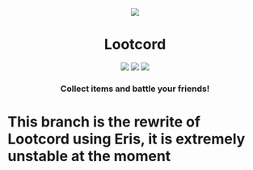 <div>
  <p align="center">
    <a href="https://discordapp.com/oauth2/authorize?client_id=493316754689359874&permissions=519232&scope=bot"><img src="https://cdn.discordapp.com/attachments/497302646521069570/693086925707411508/lc_icon_transparent.png"/></a>
  </p>
  <h1 align="center">
    Lootcord
  </h1>
  <p align="center">  
    <a href="https://discordbots.org/bot/493316754689359874"><img src="https://discordbots.org/api/widget/lib/493316754689359874.svg"/></a>
    <a href="https://discordbots.org/bot/493316754689359874"><img src="https://discordbots.org/api/widget/upvotes/493316754689359874.svg"/></a>
    <a href="https://discordbots.org/bot/493316754689359874"><img src="https://discordbots.org/api/widget/servers/493316754689359874.svg"/></a>
  </p>
  <h3 align="center"><strong>Collect items and battle your friends!</strong></h3>
</div>

# This branch is the rewrite of Lootcord using Eris, it is extremely unstable at the moment
